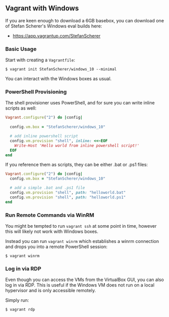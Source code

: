 ## Vagrant with Windows

If you are keen enough to download a 6GB basebox, you can download one of Stefan Scherer's Windows eval builds here:

 * https://app.vagrantup.com/StefanScherer

### Basic Usage

Start with creating a `Vagrantfile`:
```
$ vagrant init StefanScherer/windows_10 --minimal
```

You can interact with the Windows boxes as usual.


### PowerShell Provisioning

The shell provisioner uses PowerShell, and for sure you can write inline scripts as well:
```ruby
Vagrant.configure("2") do |config|
  
  config.vm.box = "StefanScherer/windows_10"

  # add inline powershell script
  config.vm.provision "shell", inline: <<~EOF
    Write-Host 'Hello world from inline powershell script!'
  EOF
end
```

If you reference them as scripts, they can be either .bat or .ps1 files:
```ruby
Vagrant.configure("2") do |config|
  config.vm.box = "StefanScherer/windows_10"

  # add a simple .bat and .ps1 file
  config.vm.provision "shell", path: "helloworld.bat"
  config.vm.provision "shell", path: "helloworld.ps1"
end
```

### Run Remote Commands via WinRM

You might be tempted to run `vagrant ssh` at some point in time, however this will likely not work with Windows boxes.

Instead you can run `vagrant winrm` which establishes a winrm connection and drops you into a remote PowerShell session:
```
$ vagrant winrm
```

### Log in via RDP

Even though you can access the VMs from the VirtualBox GUI, you can also log in via RDP. This is useful if the Windows VM does not run on a local hypervisor and is only accessible remotely.

Simply run:
```
$ vagrant rdp
```